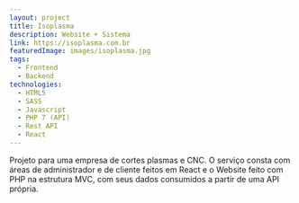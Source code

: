 ```yaml
---
layout: project
title: Isoplasma
description: Website + Sistema
link: https://isoplasma.com.br
featuredImage: images/isoplasma.jpg
tags:
  - Frontend
  - Backend
technologies:
  - HTML5
  - SASS
  - Javascript
  - PHP 7 (API)
  - Rest API
  - React
---
```


Projeto para uma empresa de cortes plasmas e CNC. O serviço consta com áreas de administrador e de cliente feitos em React e o Website feito com PHP na estrutura MVC, com seus dados consumidos a partir de uma API própria.